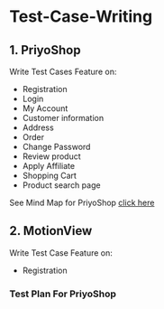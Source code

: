 # Test-Case-Writing
## 1. PriyoShop
Write Test Cases Feature on:
- Registration
- Login
- My Account
- Customer information
- Address
- Order
- Change Password
- Review product
- Apply Affiliate
- Shopping Cart
- Product search page

See Mind Map for PriyoShop [click here](https://drive.google.com/file/d/138EPRbuNQ6hqinM1dwyW4fuGZN_9dJxA/view?usp=sharing)
## 2. MotionView
Write Test Case Feature on:
- Registration
### Test Plan For PriyoShop
